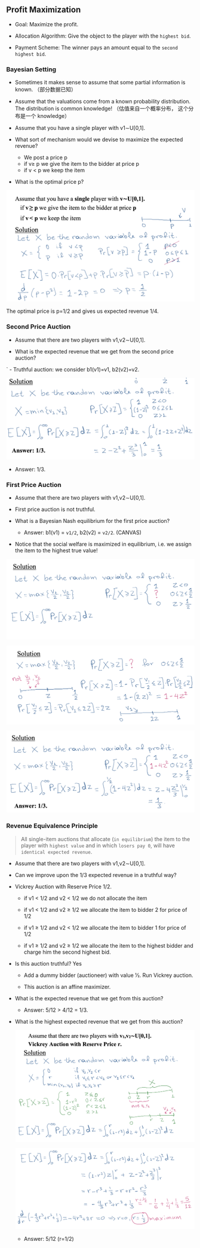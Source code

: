## Profit Maximization

- Goal: Maximize the profit.

- Allocation Algorithm: Give the object to the player with the `highest bid`.

- Payment Scheme: The winner pays an amount equal to the `second highest bid`.

### Bayesian Setting

- Sometimes it makes sense to assume that some partial information is known. （部分数据已知）

- Assume that the valuations come from a known probability distribution. The distribution is common knowledge! （估值来自一个概率分布， 这个分布是一个 knowledge）

- Assume that you have a single player with v1∼U[0,1].

- What sort of mechanism would we devise to maximize the expected revenue?

  - We post a price p
  - if v≥ p we give the item to the bidder at price p
  - if v < p we keep the item

- What is the optimal price p?

![alt text](images/image_98.png)

The optimal price is p=1/2 and gives us expected revenue 1/4.

### Second Price Auction

- Assume that there are two players with v1,v2∼U[0,1].

- What is the expected revenue that we get from the second price auction?

` - Truthful auction: we consider b1(v1)=v1, b2(v2)=v2.

![alt text](images/image_99.png)

- Answer: 1/3.

### First Price Auction

- Assume that there are two players with v1,v2∼U[0,1].

- First price auction is not truthful.

- What is a Bayesian Nash equilibrium for the first price auction?

  - Answer: b1(v1) = `v1/2`, b2(v2) = `v2/2`. (CANVAS)

- Notice that the social welfare is maximized in equilibrium,
  i.e. we assign the item to the highest true value!

![alt text](images/image_100.png)

![alt text](images/image_101.png)

![alt text](images/image_102.png)

### Revenue Equivalence Principle

> All single-item auctions that allocate (`in equilibrium`) the item to the player with `highest value` and in which `losers pay 0`, will have `identical expected revenue`.

- Assume that there are two players with v1,v2∼U[0,1].

- Can we improve upon the 1/3 expected revenue in a truthful way?

- Vickrey Auction with Reserve Price 1/2.

  - if v1 < 1/2 and v2 < 1/2 we do not allocate the item

  - if v1 < 1/2 and v2 ≥ 1/2 we allocate the item to bidder 2 for price of 1/2

  - if v1 ≥ 1/2 and v2 < 1/2 we allocate the item to bidder 1 for price of 1/2

  - if v1 ≥ 1/2 and v2 ≥ 1/2 we allocate the item to the highest bidder and charge him the second highest bid.

- Is this auction truthful? Yes

  - Add a dummy bidder (auctioneer) with value 1⁄2. Run Vickrey auction.

  - This auction is an affine maximizer.

- What is the expected revenue that we get from this auction?

  - Answer: 5/12 > 4/12 = 1/3.

- What is the highest expected revenue that we get from this auction?

  ![alt text](images/image_103.png)

  ![alt text](images/image_104.png)

  - Answer: 5/12 (r=1/2)
